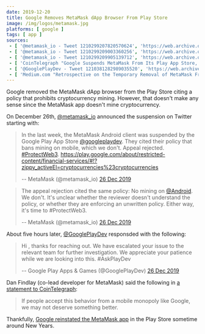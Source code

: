 ```yaml
---
date: 2019-12-20
title: Google Removes MetaMask dApp Browser From Play Store
image: /img/logos/metamask.jpg
platforms: [ google ]
tags: [ app ]
sources:
 - [ '@metamask_io - Tweet 1210299207820570624', 'https://web.archive.org/web/20191226205707/https:/twitter.com/metamask_io/status/1210299207820570624' ]
 - [ '@metamask_io - Tweet 1210299209003360256', 'https://web.archive.org/web/20191226204843/https:/twitter.com/metamask_io/status/1210299209003360256' ]
 - [ '@metamask_io - Tweet 1210299209905139712', 'https://web.archive.org/web/20191226205423/https:/twitter.com/metamask_io/status/1210299209905139712' ]
 - [ 'CoinTelegraph "Google Suspends MetaMask From Its Play App Store, Citing "Deceptive Services"" by Joeri Cant (26 Dec 2019)', 'https://cointelegraph.com/news/google-suspends-metamask-from-its-play-app-store-citing-deceptive-services' ]
 - [ '@GooglePlayDev - Tweet 1210381282989035520', 'https://web.archive.org/web/20191227030257/https://twitter.com/GooglePlayDev/status/1210381282989035520' ]
 - [ 'Medium.com "Retrospective on the Temporary Removal of MetaMask From the Chrome Web Store" by Kevin Serrano (26 Jul 2018)', 'https://medium.com/metamask/retrospective-on-the-temporary-removal-of-metamask-from-the-chrome-web-store-ea0b1b927a8f' ]
---
```


Google removed the MetaMask dApp browser from the Play Store citing a policy that prohibits cryptocurrency mining.
However, that doesn't make any sense since the MetaMask app doesn't mine cryptocurrency.

On December 26th, [@metamask_io](https://twitter.com/metamask_io) announced the suspension on Twitter starting with:
> In the last week, the MetaMask Android client was suspended by the Google Play App Store [@googleplaydev](https://twitter.com/GooglePlayDev).
> They cited their policy that bans mining on mobile, which we don't.
> Appeal rejected. [#ProtectWeb3](https://twitter.com/hashtag/ProtectWeb3).
> https://play.google.com/about/restricted-content/financial-services/#!?zippy_activeEl=cryptocurrencies%23cryptocurrencies
>
> -- MetaMask (@metamask_io) [26 Dec 2019](https://web.archive.org/web/20191226205707/https:/twitter.com/metamask_io/status/1210299207820570624)

> The appeal rejection cited the same policy: No mining on [@Android](https://twitter.com/Android).
> We don't. It's unclear whether the reviewer doesn't understand the policy, or whether they are enforcing an unwritten policy.
> Either way, it's time to #ProtectWeb3.
>
> -- MetaMask (@metamask_io) [26 Dec 2019](https://web.archive.org/web/20191226204843/https:/twitter.com/metamask_io/status/1210299209003360256)

About five hours later, [@GooglePlayDev](https://twitter.com/GooglePlayDev) responsded with the following:
> Hi , thanks for reaching out.
> We have escalated your issue to the relevant team for further investigation.
> We appreciate your patience while we are looking into this. #AskPlayDev
>
> -- Google Play Apps & Games (@GooglePlayDev) [26 Dec 2019](https://web.archive.org/web/20191227030257/https://twitter.com/GooglePlayDev/status/1210381282989035520)

Dan Findlay (co-lead developer for MetaMask) said the following in [a statement to CoinTelegraph](https://cointelegraph.com/news/google-suspends-metamask-from-its-play-app-store-citing-deceptive-services):
> If people accept this behavior from a mobile monopoly like Google, we may not deserve something better.

Thankfully, [Google reinstated the MetaMask app](https://web.archive.org/web/20200109172911/https://twitter.com/metamask_io/status/1212431777047830528) in the Play Store sometime around New Years.
